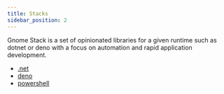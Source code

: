 ```yaml
---
title: Stacks
sidebar_position: 2
---
```


Gnome Stack is a set of opinionated libraries for a given runtime such as dotnet
or deno with a focus on automation and rapid application development.

- [.net](./dotnet/index.md)
- [deno](./deno/index.md)
- [powershell](./pwsh/index.md)
